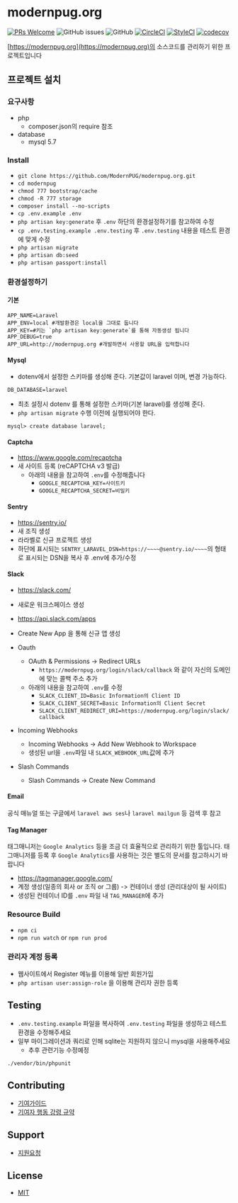 # modernpug.org

[![PRs Welcome](https://img.shields.io/badge/PRs-welcome-brightgreen.svg?style=flat-square)](http://makeapullrequest.com)
![GitHub issues](https://img.shields.io/github/issues/ModernPug/modernpug.org.svg)
![GitHub](https://img.shields.io/github/license/ModernPug/modernpug.org.svg)
[![CircleCI](https://circleci.com/gh/ModernPUG/modernpug.org/tree/v2.svg?style=svg)](https://circleci.com/gh/ModernPUG/modernpug.org/tree/v2)
[![StyleCI](https://styleci.io/repos/54202989/shield)](https://styleci.io/repos/54202989)
[![codecov](https://codecov.io/gh/ModernPUG/modernpug.org/branch/v2/graph/badge.svg)](https://codecov.io/gh/ModernPUG/modernpug.org)

[https://modernpug.org](https://modernpug.org)의 소스코드를 관리하기 위한 프로젝트입니다


## 프로젝트 설치
### 요구사항
- php
  - composer.json의 require 참조
- database
  - mysql 5.7

### Install
- `git clone https://github.com/ModernPUG/modernpug.org.git`
- `cd modernpug`
- `chmod 777 bootstrap/cache`
- `chmod -R 777 storage`
- `composer install --no-scripts`
- `cp .env.example .env` 
- `php artisan key:generate` 후 `.env` 하단의 환경설정하기를 참고하여 수정
- `cp .env.testing.example .env.testing` 후 `.env.testing` 내용을 테스트 환경에 맞게 수정
- `php artisan migrate`
- `php artisan db:seed`
- `php artisan passport:install`

### 환경설정하기

#### 기본

```dotenv
APP_NAME=Laravel
APP_ENV=local #개발환경은 local을 그대로 둡니다
APP_KEY=#키는 `php artisan key:generate`를 통해 자동생성 됩니다
APP_DEBUG=true
APP_URL=http://modernpug.org #개발하면서 사용할 URL을 입력합니다
```
#### Mysql
- dotenv에서 설정한 스키마를 생성해 준다. 기본값이 laravel 이며, 변경 가능하다.

```
DB_DATABASE=laravel
``` 
- 최초 설정시 dotenv 를 통해 설정한 스키마(기본 laravel)를 생성해 준다.
- `php artisan migrate` 수행 이전에 실행되어야 한다.
```
mysql> create database laravel;
```

#### Captcha
- https://www.google.com/recaptcha
- 새 사이트 등록 (reCAPTCHA v3 발급)
  - 아래의 내용을 참고하여 `.env`를 수정해줍니다
    - `GOOGLE_RECAPTCHA_KEY=사이트키`
    - `GOOGLE_RECAPTCHA_SECRET=비밀키`

#### Sentry
- https://sentry.io/
- 새 조직 생성
- 라라벨로 신규 프로젝트 생성
- 하단에 표시되는 `SENTRY_LARAVEL_DSN=https://~~~~@sentry.io/~~~~`의 형태로 표시되는 DSN을 복사 후 .env에 추가/수정

#### Slack
- https://slack.com/
- 새로운 워크스페이스 생성
- https://api.slack.com/apps
- Create New App 을 통해 신규 앱 생성

- Oauth
  - OAuth & Permissions -> Redirect URLs
    - `https://modernpug.org/login/slack/callback` 와 같이 자신의 도메인에 맞는 콜백 주소 추가
  - 아래의 내용을 참고하여 `.env`를 수정
    - `SLACK_CLIENT_ID=Basic Information의 Client ID`
    - `SLACK_CLIENT_SECRET=Basic Information의 Client Secret`
    - `SLACK_CLIENT_REDIRECT_URI=https://modernpug.org/login/slack/callback` 
- Incoming Webhooks
  - Incoming Webhooks -> Add New Webhook to Workspace
  - 생성된 url을 `.env`파일 내 `SLACK_WEBHOOK_URL`값에 추가
- Slash Commands
  - Slash Commands -> Create New Command


#### Email

공식 매뉴얼 또는 구글에서 `laravel aws ses`나 `laravel mailgun` 등 검색 후 참고 
 
#### Tag Manager
태그매니저는 `Google Analytics` 등을 조금 더 효율적으로 관리하기 위한 툴입니다. 
태그매니저를 등록 후 `Google Analytics`를 사용하는 것은 별도의 문서를 참고하시기 바랍니다 

- https://tagmanager.google.com/
- 계정 생성(일종의 회사 or 조직 or 그룹) -> 컨테이너 생성 (관리대상이 될 사이트)
- 생성된 컨테이너 ID를 `.env` 파일 내 `TAG_MANAGER`에 추가



### Resource Build 
- `npm ci`
- `npm run watch` or `npm run prod`

### 관리자 계정 등록
- 웹사이트에서 Register 메뉴를 이용해 일반 회원가입
- `php artisan user:assign-role` 을 이용해 관리자 권한 등록 


## Testing

- `.env.testing.example` 파일을 복사하여 `.env.testing` 파일을 생성하고 테스트 환경을 수정해주세요
- 일부 마이그레이션과 쿼리로 인해 sqlite는 지원하지 않으니 mysql을 사용해주세요
  - 추후 관련기능 수정예정

```bash
./vendor/bin/phpunit
```

## Contributing

- [기여가이드](CONTRIBUTING.md)
- [기여자 행동 강령 규약](CODE_OF_CONDUCT.md)

## Support

- [지원요청](SUPPORT.md)

## License
- [MIT](license.md)
